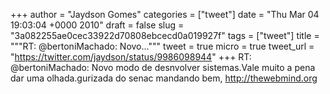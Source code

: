 
+++
author = "Jaydson Gomes"
categories = ["tweet"]
date = "Thu Mar 04 19:03:04 +0000 2010"
draft = false
slug = "3a082255ae0cec33922d70808ebcecd0a019927f"
tags = ["tweet"]
title = """RT: @bertoniMachado: Novo..."""
tweet = true
micro = true
tweet_url = "https://twitter.com/jaydson/status/9986098944"
+++
RT: @bertoniMachado: Novo modo de desnvolver sistemas.Vale muito a pena dar uma olhada.gurizada do senac mandando bem, http://thewebmind.org
